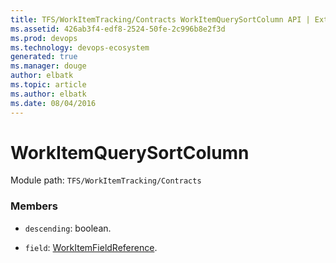 ```yaml
---
title: TFS/WorkItemTracking/Contracts WorkItemQuerySortColumn API | Extensions for Azure DevOps Services
ms.assetid: 426ab3f4-edf8-2524-50fe-2c996b8e2f3d
ms.prod: devops
ms.technology: devops-ecosystem
generated: true
ms.manager: douge
author: elbatk
ms.topic: article
ms.author: elbatk
ms.date: 08/04/2016
---
```


# WorkItemQuerySortColumn

Module path: `TFS/WorkItemTracking/Contracts`


### Members

* `descending`: boolean. 

* `field`: [WorkItemFieldReference](../../../TFS/WorkItemTracking/Contracts/WorkItemFieldReference.md). 

